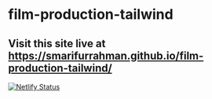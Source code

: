 # film-production-tailwind
## Visit this site live at https://smarifurrahman.github.io/film-production-tailwind/

[![Netlify Status](https://api.netlify.com/api/v1/badges/1884cfea-b306-4aa8-81b6-4dbb0c086eb8/deploy-status)](https://app.netlify.com/sites/film-production-tailwind/deploys)